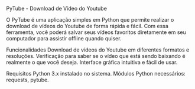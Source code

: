 PyTube - Download de Vídeo do Youtube

O PyTube é uma aplicação simples em Python que permite realizar o download de vídeos do Youtube de forma rápida e fácil. Com essa ferramenta, você poderá salvar seus vídeos favoritos diretamente em seu computador para assistir offline quando quiser.

Funcionalidades
Download de vídeos do Youtube em diferentes formatos e resoluções.
Verificação para saber se o vídeo que está sendo baixando é realmente o que você deseja.
Interface gráfica intuitiva e fácil de usar.

Requisitos
Python 3.x instalado no sistema.
Módulos Python necessários: requests, pytube.
